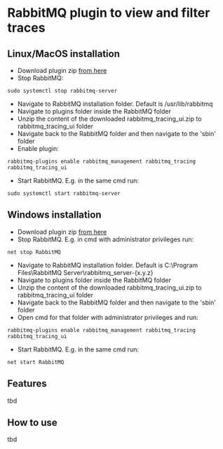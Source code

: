 # RabbitMQ plugin to view and filter traces

## Linux/MacOS installation

- Download plugin zip [from here](https://github.com/Polezky/rabbitmq-tracing-ui/raw/master/dist/rabbitmq_tracing_ui.zip)
- Stop RabbitMQ:

```shell
sudo systemctl stop rabbitmq-server
```

- Navigate to RabbitMQ installation folder. Default is /usr/lib/rabbitmq
- Navigate to plugins folder inside the RabbitMQ folder
- Unzip the content of the downloaded rabbitmq_tracing_ui.zip to rabbitmq_tracing_ui folder
- Navigate back to the RabbitMQ folder and then navigate to the 'sbin' folder
- Enable plugin:

```shell
rabbitmq-plugins enable rabbitmq_management rabbitmq_tracing rabbitmq_tracing_ui
```

- Start RabbitMQ. E.g. in the same cmd run:

```console
sudo systemctl start rabbitmq-server
```

## Windows installation
- Download plugin zip [from here](https://github.com/Polezky/rabbitmq-tracing-ui/raw/master/dist/rabbitmq_tracing_ui.zip)
- Stop RabbitMQ. E.g. in cmd with administrator privileges run:

```console
net stop RabbitMQ
```

- Navigate to RabbitMQ installation folder. Default is C:\Program Files\RabbitMQ Server\rabbitmq_server-{x.y.z}
- Navigate to plugins folder inside the RabbitMQ folder
- Unzip the content of the downloaded rabbitmq_tracing_ui.zip to rabbitmq_tracing_ui folder
- Navigate back to the RabbitMQ folder and then navigate to the 'sbin' folder
- Open cmd for that folder with administrator privileges and run:

```console
rabbitmq-plugins enable rabbitmq_management rabbitmq_tracing rabbitmq_tracing_ui
```

- Start RabbitMQ. E.g. in the same cmd run:

```console
net start RabbitMQ
```

## Features
tbd

## How to use
tbd


